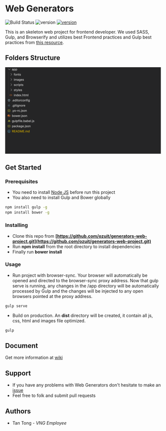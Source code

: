 # Web Generators

![Build Status](https://img.shields.io/badge/build-passing-brightgreen) ![version](https://img.shields.io/badge/contributors-1-blueviolet) [![version](https://img.shields.io/badge/open%20issues-0-red)](https://github.com/ozuit/generators-web-project/issues)

This is an skeleton web project for frontend developer. We used SASS, Gulp, and Browserify and utilizes best Frontend practices and Gulp best practices from [this resource](https://github.com/greypants/gulp-starter).

## Folders Structure

![Generator Web](./images/structure.png)

## Get Started

### Prerequisites

- You need to install [Node JS](https://nodejs.org/en/download/) before run this project
- You also need to install Gulp and Bower globally

```bash
npm install gulp -g
npm install bower -g
```

### Installing

- Clone this repo from **[https://github.com/ozuit/generators-web-project.git](https://github.com/ozuit/generators-web-project.git)**
- Run **npm install** from the root directory to install dependencies
- Finally run **bower install**

### Usage

- Run project with browser-sync. Your browser will automatically be opened and directed to the browser-sync proxy address. Now that gulp serve is running, any changes in the /app directory will be automatically processed by Gulp and the changes will be injected to any open browsers pointed at the proxy address.

```bash
gulp serve
```

- Build on production. An **dist** directory will be created, it contain all js, css, html and images file optimized.

```bash
gulp
```

## Document

Get more information at [wiki](https://github.com/ozuit/generators-web-project/wiki)

## Support

- If you have any problems with Web Generators don't hesitate to make an [issue](https://github.com/ozuit/generators-web-project/issues)
- Feel free to folk and submit pull requests

## Authors

- Tan Tong - *VNG Employee*

